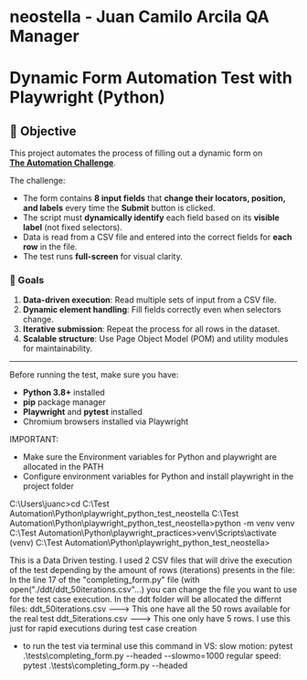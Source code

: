# neostella - Juan Camilo Arcila QA Manager


# Dynamic Form Automation Test with Playwright (Python)

## 📌 Objective
This project automates the process of filling out a dynamic form on  
[**The Automation Challenge**](https://www.theautomationchallenge.com/).  

The challenge:
- The form contains **8 input fields** that **change their locators, position, and labels** every time the **Submit** button is clicked.
- The script must **dynamically identify** each field based on its **visible label** (not fixed selectors).
- Data is read from a CSV file and entered into the correct fields for **each row** in the file.
- The test runs **full-screen** for visual clarity.

### 🎯 Goals
1. **Data-driven execution**: Read multiple sets of input from a CSV file.
2. **Dynamic element handling**: Fill fields correctly even when selectors change.
3. **Iterative submission**: Repeat the process for all rows in the dataset.
4. **Scalable structure**: Use Page Object Model (POM) and utility modules for maintainability.

---

Before running the test, make sure you have:

- **Python 3.8+** installed  
- **pip** package manager  
- **Playwright** and **pytest** installed  
- Chromium browsers installed via Playwright

IMPORTANT:
- Make sure the Environment variables for Python and playwright are allocated in the PATH
- Configure environment variables for Python and install playwright in the project folder

C:\Users\juanc>cd C:\Test Automation\Python\playwright_python_test_neostella
C:\Test Automation\Python\playwright_python_test_neostella>python -m venv venv
C:\Test Automation\Python\playwright_practices>venv\Scripts\activate
(venv) C:\Test Automation\Python\playwright_python_test_neostella>

This is a Data Driven testing. 
I used 2 CSV files that will drive the execution of the test depending by the amount of 
rows (iterations) presents in the file:
  In the line 17 of the "completing_form.py" file  (with open("./ddt/ddt_50iterations.csv"...) you can change the file you want to use for the test case execution.
  In the ddt folder will be allocated the differnt files:
ddt_50iterations.csv   ---> This one have all the 50 rows available for the real test
ddt_5iterations.csv   ---> This one only have 5 rows. I use this just for rapid executions during test case creation


-  to run the test via terminal use this command in VS:
   slow motion: pytest .\tests\completing_form.py --headed --slowmo=1000
   regular speed: pytest .\tests\completing_form.py --headed

